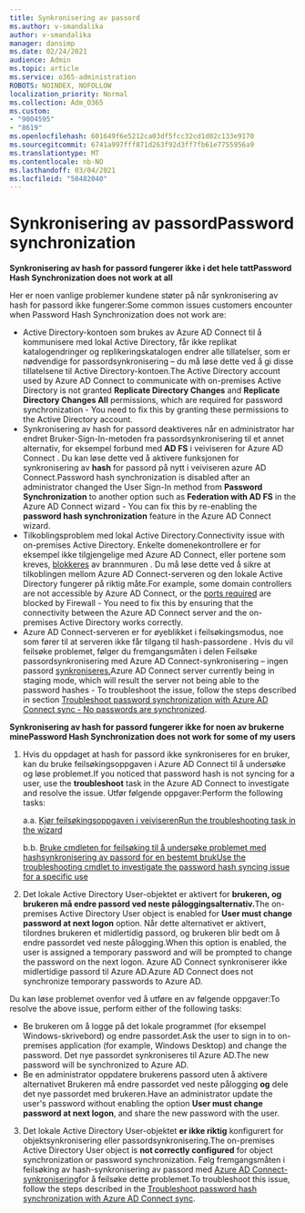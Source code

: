 ```yaml
---
title: Synkronisering av passord
ms.author: v-smandalika
author: v-smandalika
manager: dansimp
ms.date: 02/24/2021
audience: Admin
ms.topic: article
ms.service: o365-administration
ROBOTS: NOINDEX, NOFOLLOW
localization_priority: Normal
ms.collection: Adm_O365
ms.custom:
- "9004595"
- "8619"
ms.openlocfilehash: 601649f6e5212ca03df5fcc32cd1d02c133e9170
ms.sourcegitcommit: 6741a997fff871d263f92d3ff7fb61e7755956a9
ms.translationtype: MT
ms.contentlocale: nb-NO
ms.lasthandoff: 03/04/2021
ms.locfileid: "50482040"
---
```

# <a name="password-synchronization"></a><span data-ttu-id="c8cad-102">Synkronisering av passord</span><span class="sxs-lookup"><span data-stu-id="c8cad-102">Password synchronization</span></span>

<span data-ttu-id="c8cad-103">**Synkronisering av hash for passord fungerer ikke i det hele tatt**</span><span class="sxs-lookup"><span data-stu-id="c8cad-103">**Password Hash Synchronization does not work at all**</span></span>

<span data-ttu-id="c8cad-104">Her er noen vanlige problemer kundene støter på når synkronisering av hash for passord ikke fungerer:</span><span class="sxs-lookup"><span data-stu-id="c8cad-104">Some common issues customers encounter when Password Hash Synchronization does not work are:</span></span>

- <span data-ttu-id="c8cad-105">Active Directory-kontoen som brukes av Azure AD Connect til  å kommunisere med  lokal Active Directory, får ikke replikat katalogendringer og replikeringskatalogen endrer alle tillatelser, som er nødvendige for passordsynkronisering – du må løse dette ved å gi disse tillatelsene til Active Directory-kontoen.</span><span class="sxs-lookup"><span data-stu-id="c8cad-105">The Active Directory account used by Azure AD Connect to communicate with on-premises Active Directory is not granted **Replicate Directory Changes** and **Replicate Directory Changes All** permissions, which are required for password synchronization - You need to fix this by granting these permissions to the Active Directory account.</span></span>
- <span data-ttu-id="c8cad-106">Synkronisering av hash for passord deaktiveres når en  administrator har endret Bruker-Sign-In-metoden fra passordsynkronisering til et annet alternativ, for eksempel forbund med **AD FS** i veiviseren for Azure AD Connect . Du kan løse dette ved å aktivere funksjonen for synkronisering av **hash** for passord på nytt i veiviseren azure AD Connect.</span><span class="sxs-lookup"><span data-stu-id="c8cad-106">Password hash synchronization is disabled after an administrator changed the User Sign-In method from **Password Synchronization** to another option such as **Federation with AD FS** in the Azure AD Connect wizard - You can fix this by re-enabling the **password hash synchronization** feature in the Azure AD Connect wizard.</span></span>
- <span data-ttu-id="c8cad-107">Tilkoblingsproblem med lokal Active Directory.</span><span class="sxs-lookup"><span data-stu-id="c8cad-107">Connectivity issue with on-premises Active Directory.</span></span> <span data-ttu-id="c8cad-108">Enkelte domenekontrollere er for eksempel ikke tilgjengelige med Azure AD Connect, eller portene som kreves, [blokkeres](https://docs.microsoft.com/azure/active-directory/hybrid/reference-connect-ports) av brannmuren . Du må løse dette ved å sikre at tilkoblingen mellom Azure AD Connect-serveren og den lokale Active Directory fungerer på riktig måte.</span><span class="sxs-lookup"><span data-stu-id="c8cad-108">For example, some domain controllers are not accessible by Azure AD Connect, or the [ports required](https://docs.microsoft.com/azure/active-directory/hybrid/reference-connect-ports) are blocked by Firewall - You need to fix this by ensuring that the connectivity between the Azure AD Connect server and the on-premises Active Directory works correctly.</span></span>
- <span data-ttu-id="c8cad-109">Azure AD Connect-serveren er for øyeblikket i feilsøkingsmodus, noe som fører til at serveren ikke får tilgang til hash-passordene . Hvis du vil feilsøke problemet, følger du fremgangsmåten i delen Feilsøke passordsynkronisering med Azure AD Connect-synkronisering – ingen passord [synkroniseres.](https://docs.microsoft.com/azure/active-directory/hybrid/tshoot-connect-password-hash-synchronization)</span><span class="sxs-lookup"><span data-stu-id="c8cad-109">Azure AD Connect server currently being in staging mode, which will result the server not being able to the password hashes - To troubleshoot the issue, follow the steps described in section [Troubleshoot password synchronization with Azure AD Connect sync - No passwords are synchronized](https://docs.microsoft.com/azure/active-directory/hybrid/tshoot-connect-password-hash-synchronization).</span></span>

<span data-ttu-id="c8cad-110">**Synkronisering av hash for passord fungerer ikke for noen av brukerne mine**</span><span class="sxs-lookup"><span data-stu-id="c8cad-110">**Password Hash Synchronization does not work for some of my users**</span></span>

1. <span data-ttu-id="c8cad-111">Hvis du oppdaget at hash for passord ikke  synkroniseres for en bruker, kan du bruke feilsøkingsoppgaven i Azure AD Connect til å undersøke og løse problemet.</span><span class="sxs-lookup"><span data-stu-id="c8cad-111">If you noticed that password hash is not syncing for a user, use the **troubleshoot** task in the Azure AD Connect to investigate and resolve the issue.</span></span> <span data-ttu-id="c8cad-112">Utfør følgende oppgaver:</span><span class="sxs-lookup"><span data-stu-id="c8cad-112">Perform the following tasks:</span></span>

    <span data-ttu-id="c8cad-113">a.</span><span class="sxs-lookup"><span data-stu-id="c8cad-113">a.</span></span> [<span data-ttu-id="c8cad-114">Kjør feilsøkingsoppgaven i veiviseren</span><span class="sxs-lookup"><span data-stu-id="c8cad-114">Run the troubleshooting task in the wizard</span></span>](https://docs.microsoft.com/azure/active-directory/hybrid/tshoot-connect-objectsync)

    <span data-ttu-id="c8cad-115">b.</span><span class="sxs-lookup"><span data-stu-id="c8cad-115">b.</span></span> [<span data-ttu-id="c8cad-116">Bruke cmdleten for feilsøking til å undersøke problemet med hashsynkronisering av passord for en bestemt bruk</span><span class="sxs-lookup"><span data-stu-id="c8cad-116">Use the troubleshooting cmdlet to investigate the password hash syncing issue for a specific use</span></span>](https://docs.microsoft.com/azure/active-directory/hybrid/tshoot-connect-password-hash-synchronization)

2. <span data-ttu-id="c8cad-117">Det lokale Active Directory User-objektet er aktivert for **brukeren, og brukeren må endre passord ved neste påloggingsalternativ.**</span><span class="sxs-lookup"><span data-stu-id="c8cad-117">The on-premises Active Directory User object is enabled for **User must change password at next logon** option.</span></span> <span data-ttu-id="c8cad-118">Når dette alternativet er aktivert, tilordnes brukeren et midlertidig passord, og brukeren blir bedt om å endre passordet ved neste pålogging.</span><span class="sxs-lookup"><span data-stu-id="c8cad-118">When this option is enabled, the user is assigned a temporary password and will be prompted to change the password on the next logon.</span></span> <span data-ttu-id="c8cad-119">Azure AD Connect synkroniserer ikke midlertidige passord til Azure AD.</span><span class="sxs-lookup"><span data-stu-id="c8cad-119">Azure AD Connect does not synchronize temporary passwords to Azure AD.</span></span>

<span data-ttu-id="c8cad-120">Du kan løse problemet ovenfor ved å utføre en av følgende oppgaver:</span><span class="sxs-lookup"><span data-stu-id="c8cad-120">To resolve the above issue, perform either of the following tasks:</span></span>

- <span data-ttu-id="c8cad-121">Be brukeren om å logge på det lokale programmet (for eksempel Windows-skrivebord) og endre passordet.</span><span class="sxs-lookup"><span data-stu-id="c8cad-121">Ask the user to sign in to on-premises application (for example, Windows Desktop) and change the password.</span></span> <span data-ttu-id="c8cad-122">Det nye passordet synkroniseres til Azure AD.</span><span class="sxs-lookup"><span data-stu-id="c8cad-122">The new password will be synchronized to Azure AD.</span></span>
- <span data-ttu-id="c8cad-123">Be en administrator oppdatere brukerens passord uten å aktivere alternativet Brukeren må endre passordet ved neste pålogging **og** dele det nye passordet med brukeren.</span><span class="sxs-lookup"><span data-stu-id="c8cad-123">Have an administrator update the user's password without enabling the option **User must change password at next logon**, and share the new password with the user.</span></span>

3. <span data-ttu-id="c8cad-124">Det lokale Active Directory User-objektet **er ikke riktig** konfigurert for objektsynkronisering eller passordsynkronisering.</span><span class="sxs-lookup"><span data-stu-id="c8cad-124">The on-premises Active Directory User object is **not correctly configured** for object synchronization or password synchronization.</span></span> <span data-ttu-id="c8cad-125">Følg fremgangsmåten i feilsøking av hash-synkronisering av passord med [Azure AD Connect-synkronisering](https://docs.microsoft.com/azure/active-directory/hybrid/tshoot-connect-password-hash-synchronization)for å feilsøke dette problemet.</span><span class="sxs-lookup"><span data-stu-id="c8cad-125">To troubleshoot this issue, follow the steps described in the [Troubleshoot password hash synchronization with Azure AD Connect sync](https://docs.microsoft.com/azure/active-directory/hybrid/tshoot-connect-password-hash-synchronization).</span></span>







